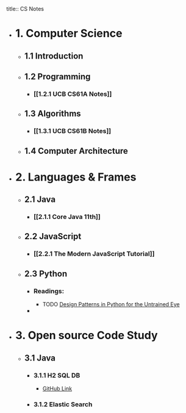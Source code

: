 title:: CS Notes

- # 1. Computer Science
	- ## 1.1 Introduction
	- ## 1.2 Programming
		- ### [[1.2.1 UCB CS61A Notes]]
	- ## 1.3 Algorithms
		- ### [[1.3.1 UCB CS61B Notes]]
	- ## 1.4 Computer Architecture
- # 2. Languages & Frames
	- ## 2.1 Java
		- ### [[2.1.1 Core Java 11th]]
	- ## 2.2 JavaScript
		- ### [[2.2.1 The Modern JavaScript Tutorial]]
	- ## 2.3 Python
		- ### Readings:
			- TODO [Design Patterns in Python for the Untrained Eye](https://arielortiz.info/s201911/pycon2019/docs/design_patterns.html)
		-
- # 3. Open source Code Study
	- ## 3.1 Java
		- ### 3.1.1 H2 SQL DB
			- [GitHub Link](https://github.com/h2database/h2database)
		- ### 3.1.2 Elastic Search